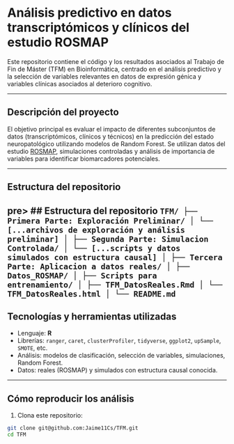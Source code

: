 # Análisis predictivo en datos transcriptómicos y clínicos del estudio ROSMAP

Este repositorio contiene el código y los resultados asociados al Trabajo de Fin de Máster (TFM) en Bioinformática, centrado en el análisis predictivo y la selección de variables relevantes en datos de expresión génica y variables clínicas asociados al deterioro cognitivo.

---

## Descripción del proyecto

El objetivo principal es evaluar el impacto de diferentes subconjuntos de datos (transcriptómicos, clínicos y técnicos) en la predicción del estado neuropatológico utilizando modelos de Random Forest. Se utilizan datos del estudio [ROSMAP](https://www.radc.rush.edu/), simulaciones controladas y análisis de importancia de variables para identificar biomarcadores potenciales.

---

## Estructura del repositorio
pre> ## Estructura del repositorio ``` TFM/ ├── Primera Parte: Exploración Preliminar/ │ └── [...archivos de exploración y análisis preliminar] │ ├── Segunda Parte: Simulacion Controlada/ │ └── [...scripts y datos simulados con estructura causal] │ ├── Tercera Parte: Aplicacion a datos reales/ │ ├── Datos_ROSMAP/ │ ├── Scripts para entrenamiento/ │ ├── TFM_DatosReales.Rmd │ └── TFM_DatosReales.html │ └── README.md ``` </pre>
---

## Tecnologías y herramientas utilizadas

- Lenguaje: **R**
- Librerías: `ranger`, `caret`, `clusterProfiler`, `tidyverse`, `ggplot2`, `upSample`, `SMOTE`, etc.
- Análisis: modelos de clasificación, selección de variables, simulaciones, Random Forest.
- Datos: reales (ROSMAP) y simulados con estructura causal conocida.

---

## Cómo reproducir los análisis

1. Clona este repositorio:

```bash
git clone git@github.com:Jaime11Cs/TFM.git
cd TFM
